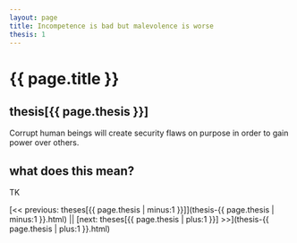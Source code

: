 ```yaml
---
layout: page
title: Incompetence is bad but malevolence is worse
thesis: 1
---
```


<h1 id="html">{{ page.title }}</h1>

<h2 id="html">thesis[{{ page.thesis }}]</h2>

Corrupt human beings will create security flaws on purpose in order to gain power over others.

<h2 id="html">what does this mean?</h2>

TK

[\<\< previous: theses[{{ page.thesis | minus:1 }}]](thesis-{{ page.thesis | minus:1 }}.html)  ||  [next: theses[{{ page.thesis | plus:1 }}] \>\>](thesis-{{ page.thesis | plus:1 }}.html)
